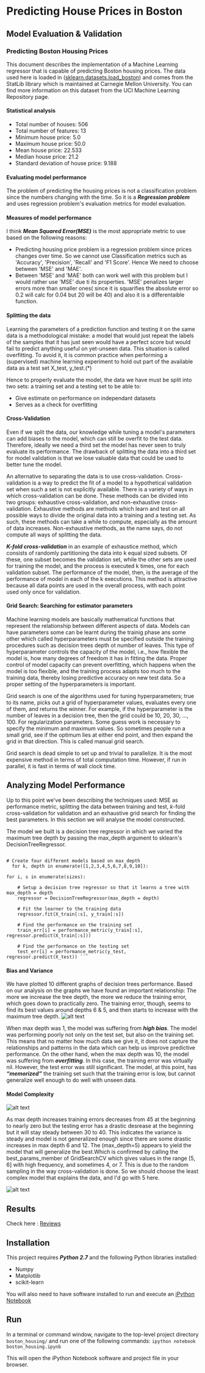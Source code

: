 # Predicting House Prices in Boston #
>>
## Model Evaluation & Validation ##
### Predicting Boston Housing Prices ###
This document describes the implementation of a Machine 
Learning regressor that is capable of predicting Boston housing prices. The data used here is loaded 
in ([sklearn.datasets.load_boston](http://scikit-learn.org/stable/modules/generated/sklearn.datasets.load_boston.html#sklearn.datasets.load_boston)) and comes from the StatLib library which is maintained at Carnegie Mellon University. You can find more information on this dataset from the UCI Machine Learning Repository page.

#### Statistical analysis ####
* Total number of houses: 506
* Total number of features: 13
* Minimum house price: 5.0
* Maximum house price: 50.0
* Mean house price: 22.533
* Median house price: 21.2
* Standard deviation of house price: 9.188

#### Evaluating model performance ####

The problem of predicting the housing prices is not a classification problem since the numbers changing with the time.
So it is a ***Regression problem*** and uses regression problem's evaluation metrics for model evaluation.

#### Measures of model performance ####

I think ***Mean Squared Error(MSE)*** is the most appropriate metric to use based on the following reasons:

* Predicting housing price problem is a regression problem since prices changes over time. So we cannot use Classification metrics such as 'Accuracy', 'Precision', 'Recall' and 'F1 Score'. Hence We need to choose between 'MSE' and 'MAE'.
* Between 'MSE' and 'MAE' both can work well with this problem but I would rather use 'MSE' due ti its properties. 'MSE' penalizes larger errors more than smaller ones( since it is squarifies the absolute error so 0.2 will calc for 0.04 but 20 will be 40) and also it is a differentaible function.

#### Splitting the data ####
Learning the parameters of a prediction function and testing it on the same data is a methodological mistake: a model that would just repeat the labels of the samples that it has just seen would have a perfect score but would fail to predict anything useful on yet-unseen data. This situation is called overfitting. To avoid it, it is common practice when performing a (supervised) machine learning experiment to hold out part of the available data as a test set X_test, y_test.(*)

Hence to properly evaluate the model, the data we have must be split into two sets: a training set and a testing set to be able to:
* Give estimate on performance on independant datasets
* Serves as a check for overfitting

#### Cross-Validation ####
Even if we split the data, our knowledge while tuning a model's parameters can add biases to the model, which can still be overfit to the test data. Therefore, ideally we need a third set the model has never seen to truly evaluate its performance. The drawback of splitting the data into a third set for model validation is that we lose valuable data that could be used to better tune the model.

An alternative to separating the data is to use cross-validation. Cross-validation is a way to predict the fit of a model to a hypothetical validation set when such a set is not explicitly available. There is a variety of ways in which cross-validation can be done. These methods can be divided into two groups: exhaustive cross-validation, and non-exhaustive cross-validation. Exhaustive methods are methods which learn and test on all possible ways to divide the original data into a training and a testing set. As such, these methods can take a while to compute, especially as the amount of data increases. Non-exhaustive methods, as the name says, do not compute all ways of splitting the data.


***K-fold cross-validation*** in an example of exhaustice method, which consists of randomly partitioning the data into k equal sized subsets. Of these, one subset becomes the validation set, while the other sets are used for training the model, and the process is executed k times, one for each validation subset. The performance of the model, then, is the average of the performance of model in each of the k executions. This method is attractive because all data points are used in the overall process, with each point used only once for validation.

#### Grid Search: Searching for estimator parameters ####
Machine learning models are basically mathematical functions that represent the relationship between different aspects of data. Models can have parameters some can be learnt during the trainig phase ans some other which called hyperparameters must be specified outside the training procedures such as decision trees depth ot number of leaves. This type of hyperparameter controls the capacity of the model, i.e., how flexible the model is, how many degrees of freedom it has in fitting the data. Proper control of model capacity can prevent overfitting, which happens when the model is too flexible, and the training process adapts too much to the training data, thereby losing predictive accuracy on new test data. So a proper setting of the hyperparameters is important.


Grid search is one of the algorithms used for tuning hyperparameters; true to its name, picks out a grid of hyperparameter values, evaluates every one of them, and returns the winner. For example, if the hyperparameter is the number of leaves in a decision tree, then the grid could be 10, 20, 30, …, 100. For regularization parameters. Some guess work is necessary to specify the minimum and maximum values. So sometimes people run a small grid, see if the optimum lies at either end point, and then expand the grid in that direction. This is called manual grid search.

Grid search is dead simple to set up and trivial to parallelize. It is the most expensive method in terms of total computation time. However, if run in parallel, it is fast in terms of wall clock time.

## Analyzing Model Performance ##
Up to this point we've been describing the techniques used: MSE as performance metric, splitting the data between training and test, $k$-fold cross-validation for validation and an exhaustive grid search for finding the best parameters. In this section we will analyse the model constructed.


The model we built is a decision tree regressor in which we varied the maximum tree depth by passing the max_depth argument to sklearn's DecisionTreeRegressor.

```
``` 
    # Create four different models based on max_depth
      for k, depth in enumerate([1,2,3,4,5,6,7,8,9,10]):

    for i, s in enumerate(sizes):

        # Setup a decision tree regressor so that it learns a tree with max_depth = depth
        regressor = DecisionTreeRegressor(max_depth = depth)

        # Fit the learner to the training data
        regressor.fit(X_train[:s], y_train[:s])

        # Find the performance on the training set
        train_err[i] = performance_metric(y_train[:s], regressor.predict(X_train[:s]))

        # Find the performance on the testing set
        test_err[i] = performance_metric(y_test, regressor.predict(X_test)) ``` 
 
 
 
#### Bias and Variance ####
We have plotted 10 different graphs of decision trees performance. Based on our analysis on the graphs we have found an important relationship: The more we increase the tree depth, the more we reduce the training error, which goes down to practically zero. The training error, though, seems to find its best values around depths 6 & 5, and then starts to increase with the maximum tree depth. 
![alt text](https://github.com/ashutoshtiwari13/BostonHousing-Predictor/blob/master/perf.png)
        
 When max depth was 1, the model was suffering from ***high bias***. The model was performing poorly not only on the test set, but also on the training set. This means that no matter how much data we give it, it does not capture the relationships and patterns in the data which can help us improve predictive performance. On the other hand, when the max depth was 10, the model was suffering from ***overfitting***. In this case, the training error was virtually nil. However, the test error was still significant. The model, at this point, has ***“memorized”*** the training set such that the training error is low, but cannot generalize well enough to do well with unseen data.     
 
 
 #### Model Complexity ####
 ![alt text](https://github.com/ashutoshtiwari13/BostonHousing-Predictor/blob/master/modelComplexity.png)
 
 As max depth increases training errors decreases from 45 at the beginning to nearly zero but the testing error has a drastic desrease at the beginning but it will stay steady between 30 to 40. This indicates the variance is steady and model is not generalized enough since there are some drastic increases in max depth 6 and 12. The (max_depth=5) appears to yield the model that will generalize the best.Which is confirmed by calling the best_params_member of GridSearchCV which gives values in the range [5, 6] with high frequency, and sometimes 4, or 7. This is due to the random sampling in the way cross-validation is done. So we should choose the least complex model that explains the data, and I'd go with 5 here.
 
 ![alt text](https://github.com/ashutoshtiwari13/BostonHousing-Predictor/blob/master/biasvariance.png)
 
 
 ## Results  ##
 Check here : [ Reviews ](https://github.com/ashutoshtiwari13/BostonHousing-Predictor/blob/master/UdacityReviews.pdf)
 
 ## Installation ##
 
 This project requires ***Python 2.7*** and the following Python libraries installed:
 * Numpy
 * Matplotlib
 * scikit-learn
 
 You will also need to have software installed to run and execute an [iPython Notebook](http://ipython.org/notebook.html)
 
 ## Run ##
 
 In a terminal or command window, navigate to the top-level project directory `boston_housing/` and run one of the following commands:
` ipython notebook boston_housing.ipynb `

This will open the iPython Notebook software and project file in your browser.



 
 
 
